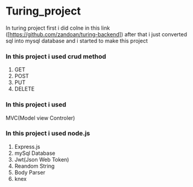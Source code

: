 # Turing_project

In turing project first i did colne in this link ([https://github.com/zandoan/turing-backend])
after that i just converted sql into mysql database and i started to make this project

### In this project i used crud method

1) GET 
2) POST
3) PUT
4) DELETE

### In this project i used 
 
  MVC(Model view Controler)

### In this project i used node.js

1) Express.js
2) mySql Database
3) Jwt(Json Web Token)
4) Reandom String
5) Body Parser
6) knex

